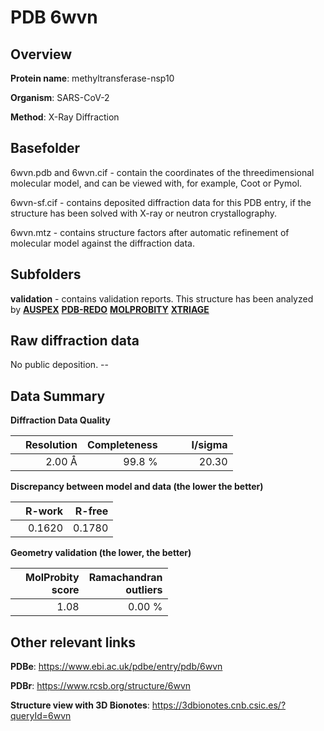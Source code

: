 # PDB 6wvn

## Overview

**Protein name**: methyltransferase-nsp10

**Organism**: SARS-CoV-2

**Method**: X-Ray Diffraction

## Basefolder

6wvn.pdb and 6wvn.cif - contain the coordinates of the threedimensional molecular model, and can be viewed with, for example, Coot or Pymol.

6wvn-sf.cif - contains deposited diffraction data for this PDB entry, if the structure has been solved with X-ray or neutron crystallography.

6wvn.mtz - contains structure factors after automatic refinement of molecular model against the diffraction data.

## Subfolders





**validation** - contains validation reports. This structure has been analyzed by [**AUSPEX**](https://github.com/thorn-lab/coronavirus_structural_task_force/tree/master/pdb/methyltransferase-nsp10/SARS-CoV-2/6wvn/validation/auspex) [**PDB-REDO**](https://github.com/thorn-lab/coronavirus_structural_task_force/tree/master/pdb/methyltransferase-nsp10/SARS-CoV-2/6wvn/validation/pdb-redo) [**MOLPROBITY**](https://github.com/thorn-lab/coronavirus_structural_task_force/tree/master/pdb/methyltransferase-nsp10/SARS-CoV-2/6wvn/validation/molprobity) [**XTRIAGE**](https://github.com/thorn-lab/coronavirus_structural_task_force/blob/master/pdb/methyltransferase-nsp10/SARS-CoV-2/6wvn/validation/Xtriage_output.log) 

## Raw diffraction data

No public deposition. --<br> 

## Data Summary
**Diffraction Data Quality**

|   | Resolution | Completeness| I/sigma |
|---|-------------:|----------------:|--------------:|
|   |2.00 Å|99.8  %|<img width=50/>20.30|

**Discrepancy between model and data (the lower the better)**

|   | **R-work**| **R-free**   
|---|-------------:|----------------:|           
||  0.1620|  0.1780|

**Geometry validation (the lower, the better)**

|   |**MolProbity<br>score**| **Ramachandran<br>outliers** 
|---|-------------:|----------------:|
||  1.08|  0.00 %|

 

 



## Other relevant links 
**PDBe**:  https://www.ebi.ac.uk/pdbe/entry/pdb/6wvn
 
**PDBr**: https://www.rcsb.org/structure/6wvn 

**Structure view with 3D Bionotes**: https://3dbionotes.cnb.csic.es/?queryId=6wvn

